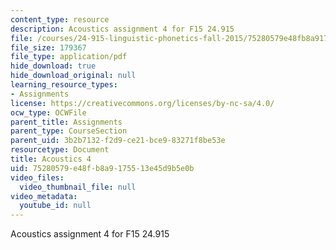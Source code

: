 ```yaml
---
content_type: resource
description: Acoustics assignment 4 for F15 24.915
file: /courses/24-915-linguistic-phonetics-fall-2015/75280579e48fb8a9175513e45d9b5e0b_MIT24_915F15_Assignment5.pdf
file_size: 179367
file_type: application/pdf
hide_download: true
hide_download_original: null
learning_resource_types:
- Assignments
license: https://creativecommons.org/licenses/by-nc-sa/4.0/
ocw_type: OCWFile
parent_title: Assignments
parent_type: CourseSection
parent_uid: 3b2b7132-f2d9-ce21-bce9-83271f8be53e
resourcetype: Document
title: Acoustics 4
uid: 75280579-e48f-b8a9-1755-13e45d9b5e0b
video_files:
  video_thumbnail_file: null
video_metadata:
  youtube_id: null
---
```

Acoustics assignment 4 for F15 24.915